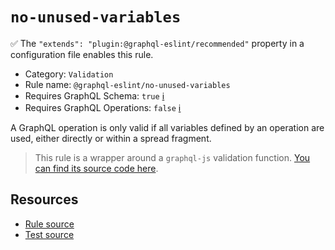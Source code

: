 # `no-unused-variables`

✅ The `"extends": "plugin:@graphql-eslint/recommended"` property in a configuration file enables this rule.

- Category: `Validation`
- Rule name: `@graphql-eslint/no-unused-variables`
- Requires GraphQL Schema: `true` [ℹ️](../../README.md#extended-linting-rules-with-graphql-schema)
- Requires GraphQL Operations: `false` [ℹ️](../../README.md#extended-linting-rules-with-siblings-operations)

A GraphQL operation is only valid if all variables defined by an operation are used, either directly or within a spread fragment.

> This rule is a wrapper around a `graphql-js` validation function. [You can find its source code here](https://github.com/graphql/graphql-js/blob/main/src/validation/rules/NoUnusedVariablesRule.ts).

## Resources

- [Rule source](https://github.com/graphql/graphql-js/blob/main/src/validation/rules/NoUnusedVariablesRule.ts)
- [Test source](https://github.com/graphql/graphql-js/tree/main/src/validation/__tests__/NoUnusedVariablesRule-test.ts)
